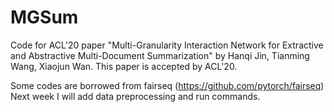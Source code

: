 # MGSum
Code for ACL'20 paper "Multi-Granularity Interaction Network for Extractive and Abstractive Multi-Document Summarization" by Hanqi Jin, Tianming Wang, Xiaojun Wan. This paper is accepted by ACL'20.

Some codes are borrowed from fairseq (https://github.com/pytorch/fairseq)
Next week I will add data preprocessing and run commands.
